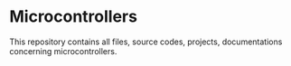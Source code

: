 # Microcontrollers
This repository contains all files, source codes, projects, documentations concerning microcontrollers.
